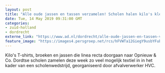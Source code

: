 ```yaml
---
layout: post
title: "Alle oude jassen en tassen verzamelen! Scholen halen kilo's kleding op"
date: Tue, 14 May 2019 09:31:00 GMT
categories: 
- zuid-holland 
- dordrecht 
externe_link: "https://www.ad.nl/dordrecht/alle-oude-jassen-en-tassen-verzamelen-scholen-halen-kilo-s-kleding-op~a5c37c02/"
feature_image: "https://images4.persgroep.net/rcs/hFVWTa12GiegY9usbYFubB19Na8/diocontent/148202352/_fitwidth/400/?appId=21791a8992982cd8da851550a453bd7f&quality=0.7"
---
```


Kilo's T-shirts, broeken en jassen die linea recta doorgaan naar Opnieuw & Co. Dordtse scholen zamelen deze week zo veel mogelijk textiel in in het kader van een scholenwedstrijd, georganiseerd door afvalverwerker HVC.
